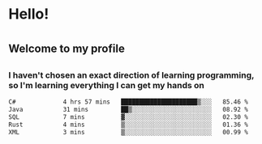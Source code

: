 
<h1>Hello!<h1>
<h2>Welcome to my profile<h2>
<h3>I haven't chosen an exact direction of learning programming, so I'm learning everything I can get my hands on</h3>

<!--START_SECTION:waka-->

```txt
C#             4 hrs 57 mins   █████████████████████▒░░░   85.46 %
Java           31 mins         ██▒░░░░░░░░░░░░░░░░░░░░░░   08.92 %
SQL            7 mins          ▓░░░░░░░░░░░░░░░░░░░░░░░░   02.30 %
Rust           4 mins          ▒░░░░░░░░░░░░░░░░░░░░░░░░   01.36 %
XML            3 mins          ▒░░░░░░░░░░░░░░░░░░░░░░░░   00.99 %
```

<!--END_SECTION:waka-->
